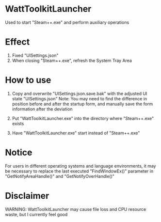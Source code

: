 # WattToolkitLauncher
Used to start "Steam++.exe" and perform auxiliary operations

# Effect
1. Fixed "UISettings.json"
2. When closing "Steam++.exe", refresh the System Tray Area

# How to use
1. Copy and overwrite "UISettings.json.save.bak" with the adjusted UI state "UISettings.json"
Note: You may need to find the difference in position before and after the startup form,
and manually save the form information after the deviation

2. Put "WattToolkitLauncher.exe" into the directory where "Steam++.exe" exists
3. Have "WattToolkitLauncher.exe" start instead of "Steam++.exe"

# Notice
For users in different operating systems and language environments,
it may be necessary to replace the last executed "FindWindowEx()" parameter
in "GetNotifyAreaHandle()" and "GetNotifyOverHandle()"

# Disclaimer
WARNING: WattToolkitLauncher may cause file loss and CPU resource waste, but I currently feel good
